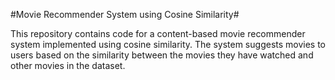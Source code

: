 #Movie Recommender System using Cosine Similarity#

This repository contains code for a content-based movie recommender system implemented using cosine similarity. The system suggests movies to users based on the similarity between the movies they have watched and other movies in the dataset.
